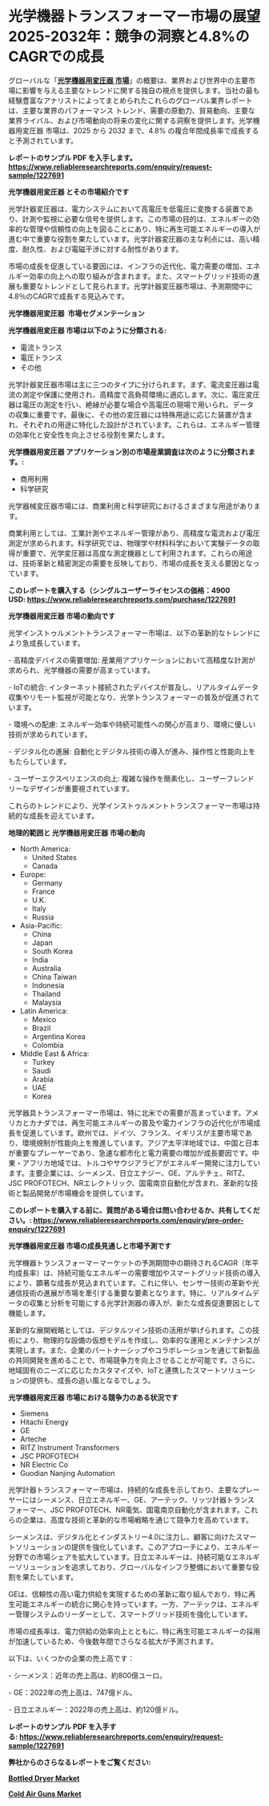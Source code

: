 <p><h1>光学機器トランスフォーマー市場の展望 2025-2032年：競争の洞察と4.8%のCAGRでの成長</h1></p><p>グローバルな「<a href="https://www.reliableresearchreports.com/optical-instrument-transformer-r1227691?utm_campaign=107&utm_medium=6&utm_source=Github&utm_content=ia&utm_term=10012025&utm_id=optical-instrument-transformer"><strong>光学機器用変圧器 市場</strong></a>」の概要は、業界および世界中の主要市場に影響を与える主要なトレンドに関する独自の視点を提供します。当社の最も経験豊富なアナリストによってまとめられたこれらのグローバル業界レポートは、主要な業界のパフォーマンス トレンド、需要の原動力、貿易動向、主要な業界ライバル、および市場動向の将来の変化に関する洞察を提供します。光学機器用変圧器 市場は、2025 から 2032 まで、4.8% の複合年間成長率で成長すると予測されています。</p>
<p><strong>レポートのサンプル PDF を入手します。</strong><strong><a href="https://www.reliableresearchreports.com/enquiry/request-sample/1227691?utm_campaign=107&utm_medium=6&utm_source=Github&utm_content=ia&utm_term=10012025&utm_id=optical-instrument-transformer">https://www.reliableresearchreports.com/enquiry/request-sample/1227691</a></strong></p>
<p><strong>光学機器用変圧器 とその市場紹介です</strong></p>
<p><p>光学計器変圧器は、電力システムにおいて高電圧を低電圧に変換する装置であり、計測や監視に必要な信号を提供します。この市場の目的は、エネルギーの効率的な管理や信頼性の向上を図ることにあり、特に再生可能エネルギーの導入が進む中で重要な役割を果たしています。光学計器変圧器の主な利点には、高い精度、耐久性、および電磁干渉に対する耐性があります。</p><p>市場の成長を促進している要因には、インフラの近代化、電力需要の増加、エネルギー効率の向上への取り組みが含まれます。また、スマートグリッド技術の進展も重要なトレンドとして見られます。光学計器変圧器市場は、予測期間中に4.8％のCAGRで成長する見込みです。</p><strong><a href="|AUTHORITHY_DOMAIN_URL|?utm_campaign=107&utm_medium=6&utm_source=Github&utm_content=ia&utm_term=10012025&utm_id=optical-instrument-transformer"></a></strong></p>
<p><strong>光学機器用変圧器&nbsp;</strong><strong>&nbsp;市場セグメンテーション</strong></p>
<p><strong>光学機器用変圧器 市場は以下のように分類される:</strong>&nbsp;</p>
<p><ul><li>電流トランス</li><li>電圧トランス</li><li>その他</li></ul></p>
<p><p>光学計器変圧器市場は主に三つのタイプに分けられます。まず、電流変圧器は電流の測定や保護に使用され、高精度で高負荷環境に適応します。次に、電圧変圧器は電圧の測定を行い、絶縁が必要な場合や高電圧の現場で用いられ、データの収集に重要です。最後に、その他の変圧器には特殊用途に応じた装置が含まれ、それぞれの用途に特化した設計がされています。これらは、エネルギー管理の効率化と安全性を向上させる役割を果たします。</p></p>
<p><strong> 光学機器用変圧器 アプリケーション別の市場産業調査は次のように分類されます。:</strong></p>
<p><ul><li>商用利用</li><li>科学研究</li></ul></p>
<p><p>光学器械変圧器市場には、商業利用と科学研究におけるさまざまな用途があります。</p><p>商業利用としては、工業計測やエネルギー管理があり、高精度な電流および電圧測定が求められます。科学研究では、物理学や材料科学において実験データの取得が重要で、光学変圧器は高度な測定機器として利用されます。これらの用途は、技術革新と精密測定の需要を反映しており、市場の成長を支える要因となっています。</p></p>
<p><strong>このレポートを購入する（シングルユーザーライセンスの価格：4900 USD:</strong><strong>&nbsp;<a href="https://www.reliableresearchreports.com/purchase/1227691?utm_campaign=107&utm_medium=6&utm_source=Github&utm_content=ia&utm_term=10012025&utm_id=optical-instrument-transformer">https://www.reliableresearchreports.com/purchase/1227691</a></strong></p>
<p><strong>光学機器用変圧器 市場の動向です</strong></p>
<p><p>光学インストゥルメントトランスフォーマー市場は、以下の革新的なトレンドにより急成長しています。</p><p>- 高精度デバイスの需要増加: 産業用アプリケーションにおいて高精度な計測が求められ、光学機器の需要が高まっています。</p><p>- IoTの統合: インターネット接続されたデバイスが普及し、リアルタイムデータ収集やリモート監視が可能となり、光学トランスフォーマーの普及が促進されています。</p><p>- 環境への配慮: エネルギー効率や持続可能性への関心が高まり、環境に優しい技術が求められています。</p><p>- デジタル化の進展: 自動化とデジタル技術の導入が進み、操作性と性能向上をもたらしています。</p><p>- ユーザーエクスペリエンスの向上: 複雑な操作を簡素化し、ユーザーフレンドリーなデザインが重要視されています。</p><p>これらのトレンドにより、光学インストゥルメントトランスフォーマー市場は持続的な成長を迎えています。</p></p>
<p><strong>地理的範囲と 光学機器用変圧器 市場の動向</strong></p>
<p><ul>
    <li>
        North America:
        <ul>
            <li>United States</li>
            <li>Canada</li>
        </ul>
    </li>
    <li>
        Europe:
        <ul>
            <li>Germany</li>
            <li>France</li>
            <li>U.K.</li>
            <li>Italy</li>
            <li>Russia</li>
        </ul>
    </li>
    <li>
        Asia-Pacific:
        <ul>
            <li>China</li>
            <li>Japan</li>
            <li>South Korea</li>
            <li>India</li>
            <li>Australia</li>
            <li>China Taiwan</li>
            <li>Indonesia</li>
            <li>Thailand</li>
            <li>Malaysia</li>
        </ul>
    </li>
    <li>
        Latin America:
        <ul>
            <li>Mexico</li>
            <li>Brazil</li>
            <li>Argentina Korea</li>
            <li>Colombia</li>
        </ul>
    </li>
    <li>
        Middle East & Africa:
        <ul>
            <li>Turkey</li>
            <li>Saudi</li>
            <li>Arabia</li>
            <li>UAE</li>
            <li>Korea</li>
        </ul>
    </li>
    </ul></p>
<p><p>光学器具トランスフォーマー市場は、特に北米での需要が高まっています。アメリカとカナダでは、再生可能エネルギーの普及や電力インフラの近代化が市場成長を促進しています。欧州では、ドイツ、フランス、イギリスが主要市場であり、環境規制が性能向上を推進しています。アジア太平洋地域では、中国と日本が重要なプレーヤーであり、急速な都市化と電力需要の増加が成長要因です。中東・アフリカ地域では、トルコやサウジアラビアがエネルギー開発に注力しています。主要企業には、シーメンス、日立エナジー、GE、アルテチェ、RITZ、JSC PROFOTECH、NRエレクトリック、国電南京自動化が含まれ、革新的な技術と製品開発が市場機会を提供しています。</p></p>
<p><strong>このレポートを購入する前に、質問がある場合は問い合わせるか、共有してください。:&nbsp;<a href="https://www.reliableresearchreports.com/enquiry/pre-order-enquiry/1227691?utm_campaign=107&utm_medium=6&utm_source=Github&utm_content=ia&utm_term=10012025&utm_id=optical-instrument-transformer">https://www.reliableresearchreports.com/enquiry/pre-order-enquiry/1227691</a></strong></p>
<p><strong>光学機器用変圧器 市場の成長見通しと市場予測です</strong></p>
<p><p>光学機器トランスフォーマーマーケットの予測期間中の期待されるCAGR（年平均成長率）は、持続可能なエネルギーの需要増加やスマートグリッド技術の導入により、顕著な成長が見込まれています。これに伴い、センサー技術の革新や光通信技術の進展が市場を牽引する重要な要素となります。特に、リアルタイムデータの収集と分析を可能にする光学計測器の導入が、新たな成長促進要因として機能します。</p><p>革新的な展開戦略としては、デジタルツイン技術の活用が挙げられます。この技術により、物理的な設備の仮想モデルを作成し、効率的な運用とメンテナンスが実現します。また、企業のパートナーシップやコラボレーションを通じて新製品の共同開発を進めることで、市場競争力を向上させることが可能です。さらに、地域固有のニーズに応じたカスタマイズや、IoTと連携したスマートソリューションの提供も、成長の追い風となるでしょう。</p></p>
<p><strong>光学機器用変圧器 市場における競争力のある状況です</strong></p>
<p><ul><li>Siemens</li><li>Hitachi Energy</li><li>GE</li><li>Arteche</li><li>RITZ Instrument Transformers</li><li>JSC PROFOTECH</li><li>NR Electric Co</li><li>Guodian Nanjing Automation</li></ul></p>
<p><p>光学計器トランスフォーマー市場は、持続的な成長を示しており、主要なプレーヤーにはシーメンス、日立エネルギー、GE、アーテック、リッツ計器トランスフォーマー、JSC PROFOTECH、NR電気、国電南京自動化が含まれます。これらの企業は、高度な技術と革新的な市場戦略を通じて競争力を高めています。</p><p>シーメンスは、デジタル化とインダストリー4.0に注力し、顧客に向けたスマートソリューションの提供を強化しています。このアプローチにより、エネルギー分野での市場シェアを拡大しています。日立エネルギーは、持続可能なエネルギーソリューションを追求しており、グローバルなインフラ整備において重要な役割を果たしています。</p><p>GEは、信頼性の高い電力供給を実現するための革新に取り組んでおり、特に再生可能エネルギーの統合に関心を持っています。一方、アーテックは、エネルギー管理システムのリーダーとして、スマートグリッド技術を強化しています。</p><p>市場の成長率は、電力供給の効率向上とともに、特に再生可能エネルギーの採用が加速しているため、今後数年間でさらなる拡大が予測されます。</p><p>以下は、いくつかの企業の売上高です：</p><p>- シーメンス：近年の売上高は、約800億ユーロ。</p><p>- GE：2022年の売上高は、747億ドル。</p><p>- 日立エネルギー：2022年の売上高は、約120億ドル。</p></p>
<p><strong>レポートのサンプル PDF を入手する:&nbsp;<a href="https://www.reliableresearchreports.com/enquiry/request-sample/1227691?utm_campaign=107&utm_medium=6&utm_source=Github&utm_content=ia&utm_term=10012025&utm_id=optical-instrument-transformer">https://www.reliableresearchreports.com/enquiry/request-sample/1227691</a></strong></p>
<p></p>
<p></p>
<p></p>
<p></p>
<p><strong>弊社からのさらなるレポートをご覧ください:</strong></p>
<p><strong><p><a href="https://github.com/arionmp/Market-Research-Report-List-5/blob/main/bottled-dryer-market.md?utm_campaign=107&utm_medium=6&utm_source=Github&utm_content=ia&utm_term=10012025&utm_id=optical-instrument-transformer">Bottled Dryer Market</a></p><p><a href="https://github.com/hartsockdonnette82/Market-Research-Report-List-1/blob/main/cold-air-guns-market.md?utm_campaign=107&utm_medium=6&utm_source=Github&utm_content=ia&utm_term=10012025&utm_id=optical-instrument-transformer">Cold Air Guns Market</a></p></strong></p>